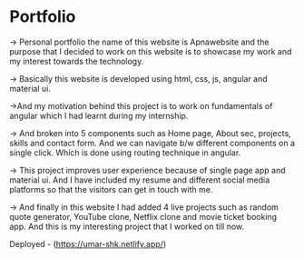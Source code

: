 # Portfolio
-> Personal portfolio the name of this website is Apnawebsite and the purpose that I decided to work on this website is to showcase my work and my interest towards the technology. 

-> Basically this website is developed using html, css, js, angular and material ui.  

->And my motivation behind this project is to work on fundamentals of angular which I had learnt during my internship.

-> And broken into 5 components such as Home page, About sec, projects, skills and contact form. And we can navigate b/w different components on a single click. Which is done using routing technique in angular.   

-> This project improves user experience because of single page app and material ui. And I have included my resume and different social media platforms so that the visitors can get in touch with me.   

-> And finally in this website I had added 4 live projects such as random quote generator, YouTube clone, Netflix clone and movie ticket booking app. And this is my interesting project that I worked on till now.

Deployed - (https://umar-shk.netlify.app/)
